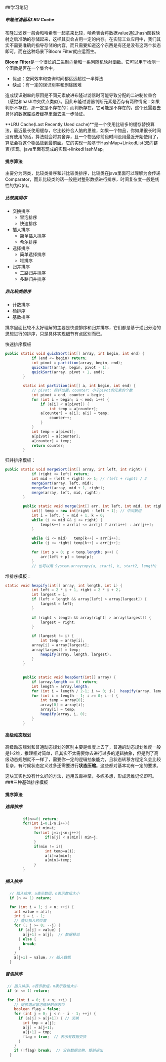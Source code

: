 ##学习笔记
##### 布隆过滤器和LRU Cache

布隆过滤器一般会和哈希表一起拿来比较，哈希表会将数据value通过hash函数映射之后准确的存储起来，这样其实会占用一定的内存。在实际工业应用中，我们其实不需要准确的指导存储的内容，而只需要知道这个东西是有还是没有这两个状态即可，而在这种场景下Bloom Filter就应运而生。

**Bloom Filter**是一个很长的二进制向量和一系列随机映射函数。它可以用于检测一个函数是否在一个集合中。

- 优点：空间效率和查询时间都远远超过一半算法
- 缺点：有一定的误识别率和删除困难

造成误识别率的原因是不同元素放进布隆过滤器时可能导致分配的二进制位重合（感觉和hash冲突优点类似）。因此布隆过滤器判断元素是否存有两种情况：如果判断不存在，那一定是不存在的；而判断存在，它可能是不存在的，这个还需要去具体的数据库或者缓存里面去进一步验证。

**LRU Cache(Last Recently Used cache)**是一个使用比较多的缓存替换算法，最近最长使用缓存，它比较符合人脑的思维，如果一个物品，你如果很长时间没有使用的话，算法就会将其舍弃，且一个物品你前段时间没用最近开始使用了，算法会将这个物品放到最前面。它的实现一般基于HashMap+LinkedList(双向链表)实现，java里面有现成的实现->linkedHashMap。

#### 排序算法

主要分为两类，比较类排序和非比较类排序，比较类在java里面可以理解为会传递Comparator，而非比较类的话一般是对整形数据进行排序，时间复杂度一般是线性的为O(n)。

##### 比较类排序

- 交换排序
  - 冒泡排序
  - 快速排序
- 插入排序
  - 简单插入排序
  - 希尔排序
- 选择排序
  - 简单选择排序
  - 堆排序
- 归并排序
  - 二路归并排序
  - 多路归并排序

##### 非比较类排序

- 计数排序
- 桶排序
- 基数排序

排序里面比较不太好理解的主要是快速排序和归并排序，它们都是基于递归分治的思想进行的排序，只是具体实现细节有点区别而已。

快速排序模板

```java
public static void quickSort(int[] array, int begin, int end) {    
            if (end <= begin) return;    
            int pivot = partition(array, begin, end);    
            quickSort(array, begin, pivot - 1);    
            quickSort(array, pivot + 1, end);
        }
            
        static int partition(int[] a, int begin, int end) {    
            // pivot: 标杆位置，counter: 小于pivot的元素的个数    
            int pivot = end, counter = begin;    
            for (int i = begin; i < end; i++) {        
                if (a[i] < a[pivot]) {            
                    int temp = a[counter]; 
                a[counter] = a[i]; a[i] = temp;            
                    counter++;        
                }    
            }    
            int temp = a[pivot]; 
            a[pivot] = a[counter]; 
            a[counter] = temp;    
            return counter;
        }
```

归并排序模板：

```java
public static void mergeSort(int[] array, int left, int right) {    
            if (right <= left) return;    
            int mid = (left + right) >> 1; // (left + right) / 2    
            mergeSort(array, left, mid);   
            mergeSort(array, mid + 1, right);    
            merge(array, left, mid, right);
        }
        
        public static void merge(int[] arr, int left, int mid, int right) {        
            int[] temp = new int[right - left + 1]; // 中间数组        
            int i = left, j = mid + 1, k = 0;        
            while (i <= mid && j <= right) {            
                temp[k++] = arr[i] <= arr[j] ? arr[i++] : arr[j++];        
            }        
            
            while (i <= mid)   temp[k++] = arr[i++];        
            while (j <= right) temp[k++] = arr[j++]; 
                  
            for (int p = 0; p < temp.length; p++) {            
                arr[left + p] = temp[p];        
            }        
            // 也可以用 System.arraycopy(a, start1, b, start2, length)    }
```

堆排序模板：

```java
static void heapify(int[] array, int length, int i) {    
            int left = 2 * i + 1, right = 2 * i + 2；    
            int largest = i;    
            if (left < length && array[left] > array[largest]) {        
                largest = left;    
            }    
            
            if (right < length && array[right] > array[largest]) {        
                largest = right;    
            }    
            
            if (largest != i) {        
                int temp = array[i]; 
            array[i] = array[largest]; 
            array[largest] = temp;        
                heapify(array, length, largest);    
            }
        }
        
        
        public static void heapSort(int[] array) {    
            if (array.length == 0) return;    
            int length = array.length;    
            for (int i = length / 2-1; i >= 0; i-)  heapify(array, length, i);    
            for (int i = length - 1; i >= 0; i--) {        
                int temp = array[0]; 
                array[0] = array[i]; 
                array[i] = temp;        
                heapify(array, i, 0);    
            }
        }
```

#### 高级动态规划

高级动态规划和普通动态规划的区别主要是维度上去了，普通的动态规划维度一般是1-2维，推理相对简单，且其实不太需要你去进行过多的逻辑抽象，但是到了高级动态规划就不一样了，需要你一定的逻辑抽象能力，且状态转移方程定义会比较复杂，有时候状态定义过多还需要进行**状态压缩**。这些都对基本功有一定的要求。

这块其实也没有什么好的方法，运用五毒神掌，多练多想，形成思维记忆即可。
###三种基础排序模板
#### 排序算法

##### 选择排序

```java
        if(n<=0) return;
        for(int i=0;i<n;i++){
             int min=i;
             for(int j=i;j<n;j++){
                  if(a[j] < a[min]) min=j;
             }
             if(min != i){
                  int temp=a[i];
                  a[i]=a[min];
                  a[min]=temp;
             }
      	}
```

##### 插入排序

```java
  // 插入排序，a表示数组，n表示数组大小
  if (n <= 1) return;

  for (int i = 1; i < n; ++i) {
    int value = a[i];
    int j = i - 1;
    // 查找插入的位置
    for (; j >= 0; --j) {
      if (a[j] > value) {
        a[j+1] = a[j];  // 数据移动
      } else {
        break;
      }
    }
    a[j+1] = value; // 插入数据
  }

```

##### 冒泡排序

```java
 // 插入排序，a表示数组，n表示数组大小
 if (n <= 1) return;
 
 for (int i = 0; i < n; ++i) {
    // 提前退出冒泡循环的标志位
    boolean flag = false;
    for (int j = 0; j < n - i - 1; ++j) {
      if (a[j] > a[j+1]) { // 交换
        int tmp = a[j];
        a[j] = a[j+1];
        a[j+1] = tmp;
        flag = true;  // 表示有数据交换      
      }
    }
    if (!flag) break;  // 没有数据交换，提前退出
  }

```


